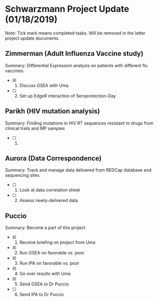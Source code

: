 # **Schwarzmann Project Update (01/18/2019)**
Note: Tick mark means completed tasks. Will be removed in the latter project update documents.

## Zimmerman (Adult Influenza Vaccine study)
Summary: Differential Expression analysis on patients with different flu vaccines.
- [x] 1. Discuss GSEA with Uma
- [ ] 2. Set up EdgeR interaction of Seroprotection-Day

## Parikh (HIV mutation analysis)
Summary: Finding mutations in  HIV RT sequences resistant to drugs from clinical trails and MP samples
- [ ] 1. 

## Aurora (Data Correspondence)
Summary: Track and manage data delivered from REDCap database and sequencing sites.
- [ ] 1. Look at data correlation sheet
- [ ] 2. Assess newly-delivered data

## Puccio
Summary: Become a part of this project
- [x] 1. Receive briefing on project from Uma
- [x] 2. Run GSEA on favorable vs. poor
- [x] 3. Run IPA on favorable vs. poor
- [x] 4. Go over results with Uma
- [x] 5. Send GSEA to Dr Puccio
- [ ] 6. Send IPA to Dr Puccio 
